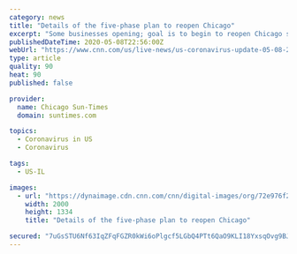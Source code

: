```yaml
---
category: news
title: "Details of the five-phase plan to reopen Chicago"
excerpt: "Some businesses opening; goal is to begin to reopen Chicago safely. • Select businesses, non-profits, city entities open with appropriate protections for workers and customers • When meeting others, physically distance and wear face coverings."
publishedDateTime: 2020-05-08T22:56:00Z
webUrl: "https://www.cnn.com/us/live-news/us-coronavirus-update-05-08-20/h_e46e3df02a10117e9f111fe34b84f021"
type: article
quality: 90
heat: 90
published: false

provider:
  name: Chicago Sun-Times
  domain: suntimes.com

topics:
  - Coronavirus in US
  - Coronavirus

tags:
  - US-IL

images:
  - url: "https://dynaimage.cdn.cnn.com/cnn/digital-images/org/72e976f2-a028-48d9-b137-923738ece15b.jpg"
    width: 2000
    height: 1334
    title: "Details of the five-phase plan to reopen Chicago"

secured: "7uGsSTU6Nf63IqZFqFGZR0kWi6oPlgcf5LGbQ4PTt6QaO9KLI18YxsqOvg9BJZFpgcZETePmlh+AogGhOBlwzjumOMmfwjyX7RRMn7ugV2C/UP/LhLjuMYig87Pc3KrPnFf7QXI8GpLLDcWvBT+N7bM+qaqmBWXx0PCIOj94hFrKFkSQcLrGSzc0bq6777N1QfDK4Dh9DIHznj/dfBO4TwhcyH6QbWXSdGeuXolN7Lm4WR4yUUV798UGmiX+MdUgCOCjN953+P2kpTMV7U+DaFgdvDfUMRiwU8yK0YarQtRIxp7iK2ipv0imo4iyLcQ3s5//0DtKHTrwy69QNaJ4v9MyY0WGQg7FJAWXzLPeIS/07bzyC3IHeZFTdkKHs3vvCmdaOj078S08ctzSA5y4QRGcByfn2N7RixLvGui9oO8rSLTGXLpz3vWI5+0leEmyugRoii8VemGtT5am1F1d3FE5RhWp4N951end8YpC4ck=;FzjdB7N0kvcES38XrnzcfA=="
---
```



